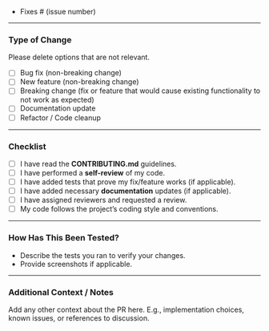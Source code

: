 - Fixes # (issue number)

---

### Type of Change

Please delete options that are not relevant.

- [ ] Bug fix (non-breaking change)
- [ ] New feature (non-breaking change)
- [ ] Breaking change (fix or feature that would cause existing functionality to not work as expected)
- [ ] Documentation update
- [ ] Refactor / Code cleanup

---

### Checklist

- [ ] I have read the **CONTRIBUTING.md** guidelines.
- [ ] I have performed a **self-review** of my code.
- [ ] I have added tests that prove my fix/feature works (if applicable).
- [ ] I have added necessary **documentation** updates (if applicable).
- [ ] I have assigned reviewers and requested a review.
- [ ] My code follows the project’s coding style and conventions.

---

### How Has This Been Tested?

- Describe the tests you ran to verify your changes.
- Provide screenshots if applicable.

---

### Additional Context / Notes

Add any other context about the PR here.
E.g., implementation choices, known issues, or references to discussion.
